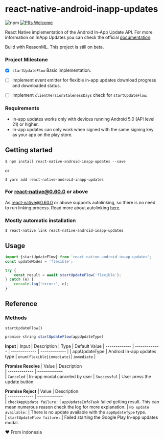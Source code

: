 # react-native-android-inapp-updates
![npm](https://img.shields.io/npm/v/react-native-android-inapp-updates?style=for-the-badge)
[![PRs Welcome](https://img.shields.io/badge/PRs-welcome-brightgreen.svg?style=for-the-badge)](http://makeapullrequest.com)


React Native implementation of the Android In-App Update API. 
For more information on InApp Updates you can check the official [documentation](https://developer.android.com/guide/app-bundle/in-app-updates). 

Build with ReasonML. This project is still on beta.

### Project Milestone

- [x] `startUpdateFlow`  Basic implementation.
- [ ] Implement event emitter for flexible in-app updates download progress and downloaded status.
- [ ] Implement `clientVersionStalenessDays` check for `startUpdateFlow`.




### Requirements
* In-app updates works only with devices running Android 5.0 (API level 21) or higher.
* In-app updates can only work when signed with the same signing key as your app on the play store.

## Getting started

`$ npm install react-native-android-inapp-updates --save`

or

`$ yarn add react-native-android-inapp-updates`

### For react-native@0.60.0 or above

As [react-native@0.60.0](https://reactnative.dev/blog/2019/07/03/version-60) or above supports autolinking, so there is no need to run linking process. 
Read more about autolinking [here](https://github.com/react-native-community/cli/blob/master/docs/autolinking.md).

### Mostly automatic installation

`$ react-native link react-native-android-inapp-updates`

## Usage
```javascript
import {startUpdateFlow} from 'react-native-android-inapp-updates';
const updateModes = 'flexible';

try {
    const result = await startUpdateFlow('flexible');
} catch (e) {
    console.log('error:', e);
}
```
## Reference
### Methods
`startUpdateFlow()`
```javascript
promise string startUpdateFlow(appUpdateType)
```
**Input**
| Input             | Description                   | Type                      | Default Value 
| -------------     | -------------                 | -------------             | ------------- |
| appUpdateType     | Android In-app updates type   | `enum(flexible|immediate)`| `immediate`   |

**Promise Resolve**
| Value                     | Description                            
| -------------             | -------------                          
| `Canceled`                | In-app modal canceled by user
| `Successful`              | User press the update button

**Promise Reject**
| Value                                     | Description                         
| -------------                             | -------------                           
| `checkAppUpdate failure:`                 | `appUpdateInfoTask` failed getting result. This can mean numerous reason check the log for more explanation. 
| `No update available:`                    | There is no update available with the `appUpdateType` type.   
| `startUpdateFlow failure:`                | Failed starting the Google Play In-app updates modal.   

❤️ From Indonesia
